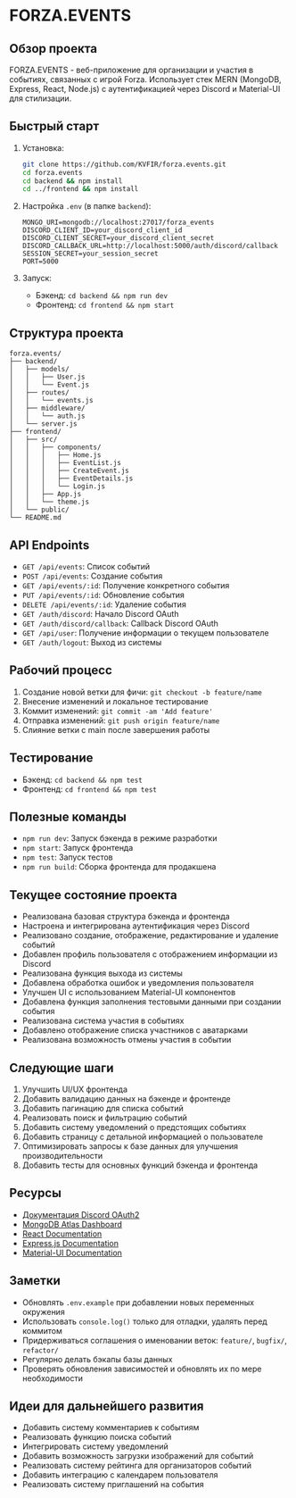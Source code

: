 # FORZA.EVENTS

## Обзор проекта

FORZA.EVENTS - веб-приложение для организации и участия в событиях, связанных с игрой Forza. Использует стек MERN (MongoDB, Express, React, Node.js) с аутентификацией через Discord и Material-UI для стилизации.

## Быстрый старт

1. Установка:
   ```bash
   git clone https://github.com/KVFIR/forza.events.git
   cd forza.events
   cd backend && npm install
   cd ../frontend && npm install
   ```

2. Настройка `.env` (в папке `backend`):
   ```
   MONGO_URI=mongodb://localhost:27017/forza_events
   DISCORD_CLIENT_ID=your_discord_client_id
   DISCORD_CLIENT_SECRET=your_discord_client_secret
   DISCORD_CALLBACK_URL=http://localhost:5000/auth/discord/callback
   SESSION_SECRET=your_session_secret
   PORT=5000
   ```

3. Запуск:
   - Бэкенд: `cd backend && npm run dev`
   - Фронтенд: `cd frontend && npm start`

## Структура проекта

```
forza.events/
├── backend/
│   ├── models/
│   │   ├── User.js
│   │   └── Event.js
│   ├── routes/
│   │   └── events.js
│   ├── middleware/
│   │   └── auth.js
│   └── server.js
├── frontend/
│   ├── src/
│   │   ├── components/
│   │   │   ├── Home.js
│   │   │   ├── EventList.js
│   │   │   ├── CreateEvent.js
│   │   │   ├── EventDetails.js
│   │   │   └── Login.js
│   │   ├── App.js
│   │   └── theme.js
│   └── public/
└── README.md
```

## API Endpoints

- `GET /api/events`: Список событий
- `POST /api/events`: Создание события
- `GET /api/events/:id`: Получение конкретного события
- `PUT /api/events/:id`: Обновление события
- `DELETE /api/events/:id`: Удаление события
- `GET /auth/discord`: Начало Discord OAuth
- `GET /auth/discord/callback`: Callback Discord OAuth
- `GET /api/user`: Получение информации о текущем пользователе
- `GET /auth/logout`: Выход из системы

## Рабочий процесс

1. Создание новой ветки для фичи: `git checkout -b feature/name`
2. Внесение изменений и локальное тестирование
3. Коммит изменений: `git commit -am 'Add feature'`
4. Отправка изменений: `git push origin feature/name`
5. Слияние ветки с main после завершения работы

## Тестирование

- Бэкенд: `cd backend && npm test`
- Фронтенд: `cd frontend && npm test`

## Полезные команды

- `npm run dev`: Запуск бэкенда в режиме разработки
- `npm start`: Запуск фронтенда
- `npm test`: Запуск тестов
- `npm run build`: Сборка фронтенда для продакшена

## Текущее состояние проекта

- Реализована базовая структура бэкенда и фронтенда
- Настроена и интегрирована аутентификация через Discord
- Реализовано создание, отображение, редактирование и удаление событий
- Добавлен профиль пользователя с отображением информации из Discord
- Реализована функция выхода из системы
- Добавлена обработка ошибок и уведомления пользователя
- Улучшен UI с использованием Material-UI компонентов
- Добавлена функция заполнения тестовыми данными при создании события
- Реализована система участия в событиях
- Добавлено отображение списка участников с аватарками
- Реализована возможность отмены участия в событии

## Следующие шаги

1. Улучшить UI/UX фронтенда
2. Добавить валидацию данных на бэкенде и фронтенде
3. Добавить пагинацию для списка событий
4. Реализовать поиск и фильтрацию событий
5. Добавить систему уведомлений о предстоящих событиях
6. Добавить страницу с детальной информацией о пользователе
7. Оптимизировать запросы к базе данных для улучшения производительности
8. Добавить тесты для основных функций бэкенда и фронтенда

## Ресурсы

- [Документация Discord OAuth2](https://discord.com/developers/docs/topics/oauth2)
- [MongoDB Atlas Dashboard](https://cloud.mongodb.com/)
- [React Documentation](https://reactjs.org/docs/getting-started.html)
- [Express.js Documentation](https://expressjs.com/)
- [Material-UI Documentation](https://mui.com/material-ui/getting-started/overview/)

## Заметки

- Обновлять `.env.example` при добавлении новых переменных окружения
- Использовать `console.log()` только для отладки, удалять перед коммитом
- Придерживаться соглашения о именовании веток: `feature/`, `bugfix/`, `refactor/`
- Регулярно делать бэкапы базы данных
- Проверять обновления зависимостей и обновлять их по мере необходимости

## Идеи для дальнейшего развития

- Добавить систему комментариев к событиям
- Реализовать функцию поиска событий
- Интегрировать систему уведомлений
- Добавить возможность загрузки изображений для событий
- Реализовать систему рейтинга для организаторов событий
- Добавить интеграцию с календарем пользователя
- Реализовать систему приглашений на события
